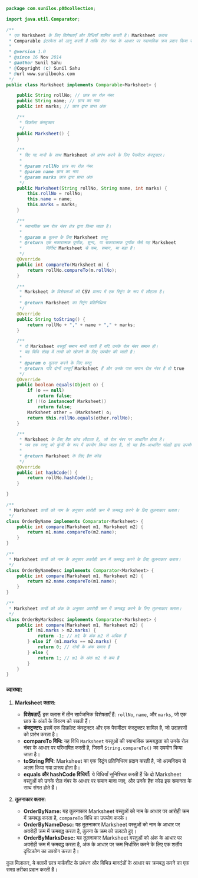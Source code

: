 ```java
package com.sunilos.p08collection;

import java.util.Comparator;

/**
 * एक Marksheet के लिए विशेषताएँ और विधियाँ शामिल करती है। Marksheet क्लास 
 * Comparable इंटरफेस को लागू करती है ताकि रोल नंबर के आधार पर स्वाभाविक क्रम प्रदान किया जा सके।
 * 
 * @version 1.0
 * @since 16 Nov 2014
 * @author Sunil Sahu
 * @Copyright (c) Sunil Sahu
 * @url www.sunilbooks.com
 */
public class Marksheet implements Comparable<Marksheet> {

    public String rollNo; // छात्र का रोल नंबर
    public String name; // छात्र का नाम
    public int marks; // छात्र द्वारा प्राप्त अंक

    /**
     * डिफ़ॉल्ट कंस्ट्रक्टर
     */
    public Marksheet() {
    }

    /**
     * दिए गए मानों के साथ Marksheet को प्रारंभ करने के लिए पैरामीटर कंस्ट्रक्टर।
     * 
     * @param rollNo छात्र का रोल नंबर
     * @param name छात्र का नाम
     * @param marks छात्र द्वारा प्राप्त अंक
     */
    public Marksheet(String rollNo, String name, int marks) {
        this.rollNo = rollNo;
        this.name = name;
        this.marks = marks;
    }

    /**
     * स्वाभाविक क्रम रोल नंबर क्षेत्र द्वारा किया जाता है।
     * 
     * @param m तुलना के लिए Marksheet वस्तु
     * @return एक नकारात्मक पूर्णांक, शून्य, या सकारात्मक पूर्णांक जैसे यह Marksheet
     *         निर्दिष्ट Marksheet से कम, समान, या बड़ा है।
     */
    @Override
    public int compareTo(Marksheet m) {
        return rollNo.compareTo(m.rollNo);
    }

    /**
     * Marksheet के विशेषताओं को CSV प्रारूप में एक स्ट्रिंग के रूप में लौटाता है।
     * 
     * @return Marksheet का स्ट्रिंग प्रतिनिधित्व
     */
    @Override
    public String toString() {
        return rollNo + "," + name + "," + marks;
    }

    /**
     * दो Marksheet वस्तुएँ समान मानी जाती हैं यदि उनके रोल नंबर समान हों।
     * यह विधि संग्रह में तत्वों को खोजने के लिए उपयोग की जाती है।
     * 
     * @param o तुलना करने के लिए वस्तु
     * @return यदि दोनों वस्तुएँ Marksheet हैं और उनके पास समान रोल नंबर है तो true
     */
    @Override
    public boolean equals(Object o) {
        if (o == null)
            return false;
        if (!(o instanceof Marksheet))
            return false;
        Marksheet other = (Marksheet) o;
        return this.rollNo.equals(other.rollNo);
    }

    /**
     * Marksheet के लिए हैश कोड लौटाता है, जो रोल नंबर पर आधारित होता है।
     * जब एक वस्तु को कुंजी के रूप में उपयोग किया जाता है, तो यह हैश-आधारित संग्रहों द्वारा उपयोग किया जाता है।
     * 
     * @return Marksheet के लिए हैश कोड
     */
    @Override
    public int hashCode() {
        return rollNo.hashCode();
    }

}

/**
 * Marksheet तत्वों को नाम के अनुसार आरोही क्रम में क्रमबद्ध करने के लिए तुलनाकार क्लास।
 */
class OrderByName implements Comparator<Marksheet> {
    public int compare(Marksheet m1, Marksheet m2) {
        return m1.name.compareTo(m2.name);
    }
}

/**
 * Marksheet तत्वों को नाम के अनुसार अवरोही क्रम में क्रमबद्ध करने के लिए तुलनाकार क्लास।
 */
class OrderByNameDesc implements Comparator<Marksheet> {
    public int compare(Marksheet m1, Marksheet m2) {
        return m2.name.compareTo(m1.name);
    }
}

/**
 * Marksheet तत्वों को अंक के अनुसार अवरोही क्रम में क्रमबद्ध करने के लिए तुलनाकार क्लास।
 */
class OrderByMarksDesc implements Comparator<Marksheet> {
    public int compare(Marksheet m1, Marksheet m2) {
        if (m1.marks > m2.marks) {
            return -1; // m1 के अंक m2 से अधिक हैं
        } else if (m1.marks == m2.marks) {
            return 0; // दोनों के अंक समान हैं
        } else {
            return 1; // m1 के अंक m2 से कम हैं
        }
    }
}
```

### व्याख्या:

1. **Marksheet क्लास:**
   - **विशेषताएँ:** इस क्लास में तीन सार्वजनिक विशेषताएँ हैं: `rollNo`, `name`, और `marks`, जो एक छात्र के अंकों के विवरण को रखती हैं।
   - **कंस्ट्रक्टर:** इसमें एक डिफ़ॉल्ट कंस्ट्रक्टर और एक पैरामीटर कंस्ट्रक्टर शामिल है, जो उदाहरणों को प्रारंभ करता है।
   - **compareTo विधि:** यह विधि `Marksheet` वस्तुओं की स्वाभाविक क्रमबद्धता को उनके रोल नंबर के आधार पर परिभाषित करती है, जिसमें `String.compareTo()` का उपयोग किया जाता है।
   - **toString विधि:** Marksheet का एक स्ट्रिंग प्रतिनिधित्व प्रदान करती है, जो अल्पविराम से अलग किया गया प्रारूप होता है।
   - **equals और hashCode विधियाँ:** ये विधियाँ सुनिश्चित करती हैं कि दो Marksheet वस्तुओं को उनके रोल नंबर के आधार पर समान माना जाए, और उनके हैश कोड इस समानता के साथ संगत होते हैं।

2. **तुलनाकार क्लास:**
   - **OrderByName:** यह तुलनाकार Marksheet वस्तुओं को नाम के आधार पर आरोही क्रम में क्रमबद्ध करता है, `compareTo` विधि का उपयोग करके।
   - **OrderByNameDesc:** यह तुलनाकार Marksheet वस्तुओं को नाम के आधार पर अवरोही क्रम में क्रमबद्ध करता है, तुलना के क्रम को उलटते हुए।
   - **OrderByMarksDesc:** यह तुलनाकार Marksheet वस्तुओं को अंक के आधार पर अवरोही क्रम में क्रमबद्ध करता है, अंक के आधार पर क्रम निर्धारित करने के लिए एक शर्तीय दृष्टिकोण का उपयोग करता है।

कुल मिलाकर, ये क्लासें छात्र मार्कशीट के प्रबंधन और विभिन्न मानदंडों के आधार पर क्रमबद्ध करने का एक समग्र तरीका प्रदान करती हैं।
